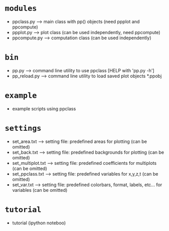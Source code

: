 # `modules`
- ppclass.py --> main class with pp() objects (need ppplot and ppcompute)
- ppplot.py --> plot class (can be used independently, need ppcompute)
- ppcompute.py --> computation class (can be used independently)

# `bin`
- pp.py --> command line utility to use ppclass [HELP with 'pp.py -h']
- pp_reload.py --> command line utility to load saved plot objects *.ppobj

# `example`
- example scripts using ppclass

# `settings`
- set_area.txt --> setting file: predefined areas for plotting (can be omitted)
- set_back.txt --> setting file: predefined backgrounds for plotting (can be omitted)
- set_multiplot.txt --> setting file: predefined coefficients for multiplots (can be omitted)
- set_ppclass.txt --> setting file: predefined variables for x,y,z,t (can be omitted)
- set_var.txt --> setting file: predefined colorbars, format, labels, etc... for variables (can be omitted)

# `tutorial`
- tutorial (ipython noteboo)

